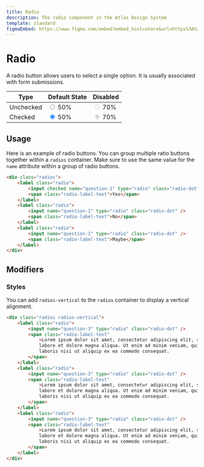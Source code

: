 ```yaml
---
title: Radio
description: The radio component in the Atlas Design System
template: standard
figmaEmbed: https://www.figma.com/embed?embed_host=share&url=https%3A%2F%2Fwww.figma.com%2Ffile%2FuVA2amRR71yJZ0GS6RI6zL%2F%25F0%259F%258C%259E-Atlas-Design-Library%3Fnode-id%3D838%253A1096"
---
```


# Radio

A radio button allows users to select a single option. It is usually associated with form submissions.

| Type      | Default State                                                                                                                                                  | Disabled                                                                                                                                                                |
| --------- | -------------------------------------------------------------------------------------------------------------------------------------------------------------- | ----------------------------------------------------------------------------------------------------------------------------------------------------------------------- |
| Unchecked | <label class="radio" title=""><input type="radio" name="question-0" value="50%" class="radio-dot"> <span class="radio-label-text">50%</span></label>           | <label class="radio" title=""><input type="radio" name="question-0" value="70%" class="radio-dot" disabled> <span class="radio-label-text">70%</span></label>           |
| Checked   | <label class="radio" title=""><input type="radio" name="question-0-1" value="50%" class="radio-dot" checked> <span class="radio-label-text">50%</span></label> | <label class="radio" title=""><input type="radio" name="question-0-2" value="70%" class="radio-dot" checked disabled> <span class="radio-label-text">70%</span></label> |

## Usage

Here is an example of radio buttons. You can group multiple ratio buttons together within a `radios` container.
Make sure to use the same value for the `name` attribute within a group of radio buttons.

```html
<div class="radios">
	<label class="radio">
		<input checked name="question-1" type="radio" class="radio-dot" />
		<span class="radio-label-text">Yes</span>
	</label>
	<label class="radio">
		<input name="question-1" type="radio" class="radio-dot" />
		<span class="radio-label-text">No</span>
	</label>
	<label class="radio">
		<input name="question-1" type="radio" class="radio-dot" />
		<span class="radio-label-text">Maybe</span>
	</label>
</div>
```

## Modifiers

### Styles

You can add `radios-vertical` to the `radios` container to display a vertical alignment.

```html
<div class="radios radios-vertical">
	<label class="radio">
		<input name="question-3" type="radio" class="radio-dot" />
		<span class="radio-label-text"
			>Lorem ipsum dolor sit amet, consectetur adipiscing elit, sed do eiusmod tempor incididunt ut
			labore et dolore magna aliqua. Ut enim ad minim veniam, quis nostrud exercitation ullamco
			laboris nisi ut aliquip ex ea commodo consequat.
		</span>
	</label>
	<label class="radio">
		<input name="question-3" type="radio" class="radio-dot" />
		<span class="radio-label-text"
			>Lorem ipsum dolor sit amet, consectetur adipiscing elit, sed do eiusmod tempor incididunt ut
			labore et dolore magna aliqua. Ut enim ad minim veniam, quis nostrud exercitation ullamco
			laboris nisi ut aliquip ex ea commodo consequat.
		</span>
	</label>
	<label class="radio">
		<input name="question-3" type="radio" class="radio-dot" />
		<span class="radio-label-text"
			>Lorem ipsum dolor sit amet, consectetur adipiscing elit, sed do eiusmod tempor incididunt ut
			labore et dolore magna aliqua. Ut enim ad minim veniam, quis nostrud exercitation ullamco
			laboris nisi ut aliquip ex ea commodo consequat.
		</span>
	</label>
</div>
```
